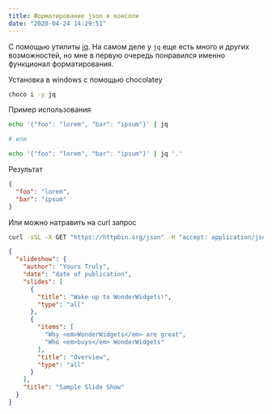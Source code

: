```yaml
---
title: Форматирование json в консоли
date: "2020-04-24 14:29:51"
---
```


С помощью утилиты [jq](https://stedolan.github.io/jq/).
На самом деле у `jq` еще есть много и других возможностей, но мне в первую очередь понравился именно функционал форматирования.

Установка в windows с помощью chocolatey

```bash
choco i -y jq
```

Пример использования

```bash
echo '{"foo": "lorem", "bar": "ipsum"}' | jq

# или

echo '{"foo": "lorem", "bar": "ipsum"}' | jq '.'
```

Результат

```json
{
  "foo": "lorem",
  "bar": "ipsum"
}
```

Или можно натравить на curl запрос

```bash
curl -sSL -X GET "https://httpbin.org/json" -H "accept: application/json" | jq
```

```json
{
  "slideshow": {
    "author": "Yours Truly",
    "date": "date of publication",
    "slides": [
      {
        "title": "Wake up to WonderWidgets!",
        "type": "all"
      },
      {
        "items": [
          "Why <em>WonderWidgets</em> are great",
          "Who <em>buys</em> WonderWidgets"
        ],
        "title": "Overview",
        "type": "all"
      }
    ],
    "title": "Sample Slide Show"
  }
}
```
